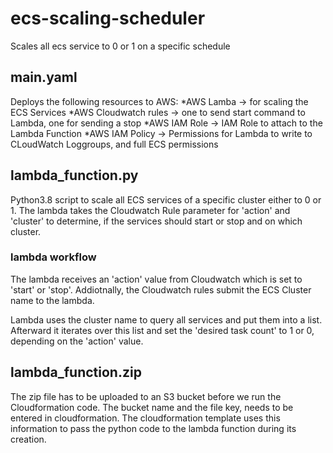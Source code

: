 # ecs-scaling-scheduler
Scales all ecs service to 0 or 1 on a specific schedule

## main.yaml
Deploys the following resources to AWS:
*AWS Lamba -> for scaling the ECS Services
*AWS Cloudwatch rules -> one to send start command to Lambda, one for sending a stop
*AWS IAM Role -> IAM Role to attach to the Lambda Function
*AWS IAM Policy -> Permissions for Lambda to write to CLoudWatch Loggroups, and full ECS permissions

## lambda_function.py
Python3.8 script to scale all ECS services of a specific cluster either to 0 or 1.
The lambda takes the Cloudwatch Rule parameter for 'action' and 'cluster' to determine,
if the services should start or stop and on which cluster.

### lambda workflow
The lambda receives an 'action' value from Cloudwatch which is set to 'start' or 'stop'.
Addiotnally, the Cloudwatch rules submit the ECS Cluster name to the lambda.

Lambda uses the cluster name to query all services and put them into a list. Afterward
it iterates over this list and set the 'desired task count' to 1 or 0, depending on the 'action' value.

## lambda_function.zip
The zip file has to be uploaded to an S3 bucket before we run the Cloudformation code. 
The bucket name and the file key, needs to be entered in cloudformation. The cloudformation template
uses this information to pass the python code to the lambda function during its creation.

